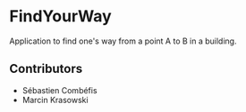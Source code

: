 # FindYourWay

Application to find one's way from a point A to B in a building.

## Contributors

- Sébastien Combéfis
- Marcin Krasowski